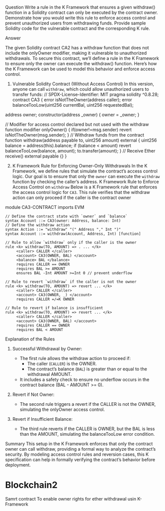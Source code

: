 Question
Write a rule in the K Framework that ensures a given withdraw() function in a Solidity contract can only be executed by the contract owner. Demonstrate how you would write this rule to enforce access control and prevent unauthorized users from withdrawing funds. Provide sample Solidity code for the vulnerable contract and the corresponding K rule.

Answer

The given Solidity contract CA2 has a withdraw function that does not include the onlyOwner modifier, making it vulnerable to unauthorized withdrawals. To secure this contract, we’ll define a rule in the K Framework to ensure only the owner can execute the withdraw() function. 
Here’s how the K Framework can be used to model this behavior and enforce access control.
1. Vulnerable Solidity Contract (Without Access Control)
In this version, anyone can call `withdraw`, which could allow unauthorized users to transfer funds:
// SPDX-License-Identifier: MIT
pragma solidity ^0.8.28;
contract CA3 {
    error isNotTheOwner(address caller);
    error balanceTooLow(uint256 currentBal, uint256 requestedBal);
   
 address owner;
    constructor(address _owner) {
        owner = _owner;
    }

 // Modifier for access control declared but not used with the withdraw function
  modifier onlyOwner() {
    if(owner!=msg.sender) revert isNotTheOwner(msg.sender);
   }
// Withdraw funds from the contract
    function withdraw(address payable to, uint256 amount) external {
        uint256 balance = address(this).balance;
        if (balance < amount) revert balanceTooLow(balance, amount);
        to.transfer(amount);
    }
   // Receive Ether
    receive() external payable {}
}

 2. K Framework Rule for Enforcing Owner-Only Withdrawals
In the K Framework, we define rules that simulate the contract’s access control logic. Our goal is to ensure that only the `owner` can execute the `withdraw` function by checking the caller’s address.
K Framework Rule to Enforce Access Control on `withdraw`
Below is a K Framework rule that enforces the access control logic for `CA3`. This rule verifies that the withdraw action can only proceed if the caller is the contract owner

module CA3-CONTRACT
    imports EVM

    // Define the contract state with `owner` and `balance`
    syntax Account ::= CA3(owner: Address, balance: Int)
    // Define the withdraw action
    syntax Action ::= "withdraw" "(" Address "," Int ")"
    syntax Account ::= withdraw(Account, Address, Int) [function]

    // Rule to allow `withdraw` only if the caller is the owner
    rule <k> withdraw(TO, AMOUNT) => . ... </k>
         <caller> CALLER </caller>
         <account> CA3(OWNER, BAL) </account>
         <balance> BAL </balance>
         requires CALLER == OWNER
         requires BAL >= AMOUNT
         ensures BAL -Int AMOUNT >=Int 0 // prevent underflow

    // Rule to revert `withdraw` if the caller is not the owner
    rule <k> withdraw(TO, AMOUNT) => revert ... </k>
         <caller> CALLER </caller>
         <account> CA3(OWNER, _) </account>
         requires CALLER =/=K OWNER

    // Rule to revert if balance is insufficient
    rule <k> withdraw(TO, AMOUNT) => revert ... </k>
         <caller> CALLER </caller>
         <account> CA3(OWNER, BAL) </account>
         requires CALLER == OWNER
         requires BAL < AMOUNT


Explanation of the Rules

1. Successful Withdrawal by Owner:
   - The first rule allows the withdraw action to proceed if:
     - The caller (`CALLER`) is the OWNER.
     - The contract’s balance (`BAL`) is greater than or equal to the withdrawal AMOUNT.
   - It includes a safety check to ensure no underflow occurs in the contract balance (BAL - AMOUNT >= 0).

2. Revert if Not Owner:
   - The second rule triggers a revert  if the CALLER is not the OWNER, simulating the onlyOwner  access control.

3. Revert if Insufficient Balance:
   - The third rule reverts if the CALLER  is OWNER, but the BAL  is less than the AMOUNT, simulating the balanceTooLow error condition.

Summary
This setup in the K Framework enforces that only the contract owner  can call withdraw, providing a formal way to analyze the contract’s security. By modeling access control rules and reversion cases, this K specification can help in formally verifying the contract’s behavior before deployment.


# Blockchain2
Samrt contract To enable owner rights for ether withdrawal usin K-Framework

